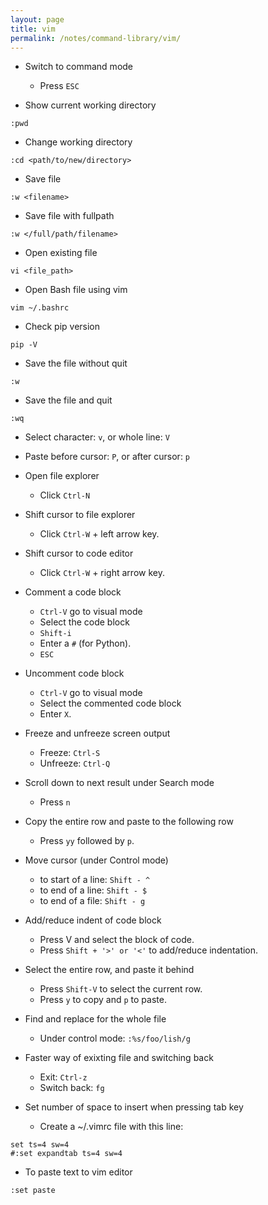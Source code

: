 ```yaml
---
layout: page
title: vim
permalink: /notes/command-library/vim/
---
```


- Switch to command mode
	- Press `ESC`

- Show current working directory
```
:pwd
```

- Change working directory
```
:cd <path/to/new/directory>
```

- Save file
```
:w <filename>
```

- Save file with fullpath
```
:w </full/path/filename>
```

- Open existing file
```
vi <file_path>
```

- Open Bash file using vim
```
vim ~/.bashrc
```

- Check pip version
```
pip -V
```

- Save the file without quit
```
:w
```

- Save the file and quit
```
:wq
```

- Select character: `v`, or whole line: `V`

- Paste before cursor: `P`, or after cursor: `p`

- Open file explorer
	- Click `Ctrl-N`

- Shift cursor to file explorer
	- Click `Ctrl-W` + left arrow key.

- Shift cursor to code editor
	- Click `Ctrl-W` + right arrow key.

- Comment a code block
	- `Ctrl-V` go to visual mode
	- Select the code block
	- `Shift-i`
	- Enter a `#` (for Python).
	- `ESC`

- Uncomment code block
	- `Ctrl-V` go to visual mode
	- Select the commented code block
	- Enter `X`.

- Freeze and unfreeze screen output
	- Freeze: `Ctrl-S`
	- Unfreeze: `Ctrl-Q`

- Scroll down to next result under Search mode
	- Press `n`

- Copy the entire row and paste to the following row
	- Press `yy` followed by `p`.

- Move cursor (under Control mode)
	- to start of a line: `Shift - ^`
	- to end of a line: `Shift - $`
	- to end of a file: `Shift - g`

- Add/reduce indent of code block
	- Press V and select the block of code.
	- Press `Shift + '>' or '<'` to add/reduce indentation.

- Select the entire row, and paste it behind
	- Press `Shift-V` to select the current row.
	- Press `y` to copy and `p` to paste.

- Find and replace for the whole file
	- Under control mode: `:%s/foo/lish/g`

- Faster way of exixting file and switching back
	- Exit: `Ctrl-z`
	- Switch back: `fg`

- Set number of space to insert when pressing tab key
	- Create a ~/.vimrc file with this line:
```
set ts=4 sw=4
#:set expandtab ts=4 sw=4
```

 - To paste text to vim editor
```
:set paste
```

